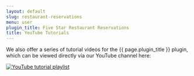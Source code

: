 ```yaml
---
layout: default
slug: restaurant-reservations
menu: user
plugin_title: Five Star Restaurant Reservations
title: YouTube Tutorials
---
```

We also offer a series of tutorial videos for the {{ page.plugin_title }} plugin, which can be viewed directly via our YouTube channel here: 

[![YouTube tutorial playlist](https://img.youtube.com/vi/xeGVZnVrZ6I/0.jpg)](https://www.youtube.com/watch?v=xeGVZnVrZ6I&list=PLEndQUuhlvSrNdfu5FKa1uGHsaKZxgdWt)